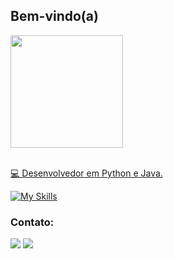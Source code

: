 ## Bem-vindo(a)
<div>
   <a href="https://github.com/LVMdS">
   <img height="180em" src="https://github-readme-stats.vercel.app/api?username=LVMdS&show_icons=true&theme=tokyonight&include_all_commits=true&count_private=true"/>
      <br>
      <br>
   

💻 Desenvolvedor em Python e Java.

[![My Skills](https://skillicons.dev/icons?i=python,java,vscode,windows,linux&theme=dark&perline=15)](https://skillicons.dev)




  ### Contato:

<div> 
  <a href="https://www.linkedin.com/in/leonardo-vinicius-martins-de-souza-607560146/" target="_blank"><img src="https://skillicons.dev/icons?i=linkedin&theme=dark&perline=15" target="_blank"></a>
    <a href="https://www.instagram.com/lvms1992" target="_blank"><img src="https://skillicons.dev/icons?i=instagram&theme=dark&perline=15" target="_blank"></a> 
</div>
 
</br>
